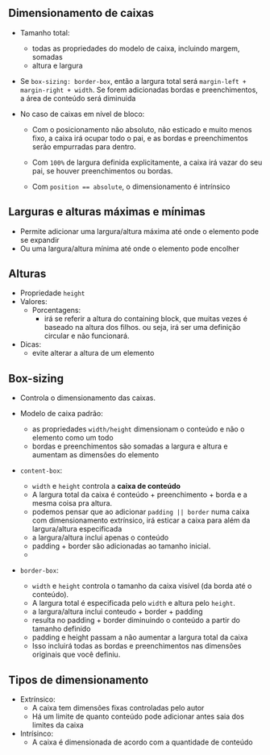 ## Dimensionamento de caixas

- Tamanho total:
  - todas as propriedades do modelo de caixa, incluindo margem, somadas
  - altura e largura
- Se `box-sizing: border-box`, então a largura total será `margin-left + margin-right + width`. Se forem adicionadas bordas e preenchimentos, a área de conteúdo será diminuida 

- No caso de caixas em nível de bloco:

  - Com o posicionamento não absoluto, não esticado e muito menos fixo, a caixa irá ocupar todo o pai, e as bordas e preenchimentos serão empurradas para dentro.

  - Com `100%` de largura definida explicitamente, a caixa irá vazar do seu pai, se houver preenchimentos ou bordas.

  - Com `position == absolute`, o dimensionamento é intrínsico

## Larguras e alturas máximas e mínimas

- Permite adicionar uma largura/altura máxima até onde o elemento pode se expandir
- Ou uma largura/altura mínima até onde o elemento pode encolher

## Alturas

- Propriedade `height`
- Valores:
  - Porcentagens:
    - irá se referir a altura do containing block, que muitas vezes é baseado na altura dos filhos. ou seja, irá ser uma definição circular e não funcionará.
- Dicas:
  - evite alterar a altura de um elemento

## Box-sizing

- Controla o dimensionamento das caixas.
- Modelo de caixa padrão:
  - as propriedades `width/height` dimensionam o conteúdo e não o elemento como um todo
  - bordas e preenchimentos são somadas a largura e altura e aumentam as dimensões do elemento
- `content-box`:
  
  - `width` e `height` controla a **caixa de conteúdo**
  - A largura total da caixa é conteúdo + preenchimento + borda e a mesma coisa pra altura.
  - podemos pensar que ao adicionar `padding || border` numa caixa com dimensionamento extrínsico, irá esticar a caixa para além da largura/altura especificada
  - a largura/altura inclui apenas o conteúdo 
  - padding + border são adicionadas ao tamanho inicial.
  - 
- `border-box`:
  
  - `width` e `height` controla o tamanho da caixa visível (da borda até o conteúdo).
  - A largura total é especificada pelo `width` e altura pelo `height`.
  - a largura/altura inclui conteudo + border + padding
  - resulta no padding + border diminuindo o conteúdo a partir do tamanho definido
  - padding e height passam a não aumentar a largura total da caixa
  - Isso incluirá todas as bordas e preenchimentos nas dimensões originais que você definiu.
  
  

## Tipos de dimensionamento

- Extrínsico:
  - A caixa tem dimensões fixas controladas pelo autor
  - Há um limite de quanto conteúdo pode adicionar antes saia dos limites da caixa
- Intrísinco:
  - A caixa é dimensionada de acordo com a quantidade de conteúdo